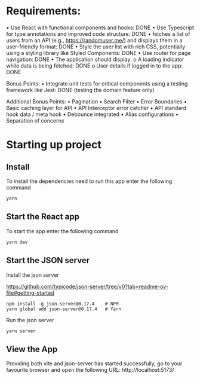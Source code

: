# Requirements:

• Use React with functional components and hooks: DONE
• Use Typescript for type annotations and improved code structure: DONE
• fetches a list of users from an API (e.g., https://randomuser.me/) and displays them in a user-friendly format: DONE
• Style the user list with rich CSS, potentially using a styling library like Styled Components: DONE
• Use router for page navigation: DONE
• The application should display:
  o A loading indicator while data is being fetched: DONE
  o User details if logged in to the app: DONE

Bonus Points:
• Integrate unit tests for critical components using a testing framework like Jest: DONE (testing the domain feature only)


Additional Bonus Points:
• Pagination
• Search Filter
• Error Boundaries
• Basic caching layer for API
• API Interceptor error catcher
• API standard hook data / meta hook
• Debounce integrated
• Alias configurations
• Separation of concerns

# Starting up project

## Install

To install the dependencies need to run this app enter the following command

```
yarn
```

## Start the React app

To start the app enter the following command

```
yarn dev
```

## Start the JSON server

Install the json server

https://github.com/typicode/json-server/tree/v0?tab=readme-ov-file#getting-started

```
npm install -g json-server@0.17.4    # NPM
yarn global add json-server@0.17.4   # Yarn
```

Run the json server

```
yarn server
```

## View the App

Providing both vite and json-server has started successfully, go to your favourite browser and open the following URL: http://localhost:5173/